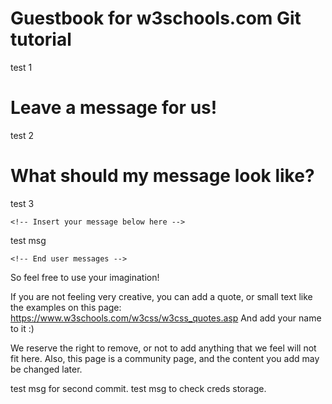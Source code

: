 # Guestbook for w3schools.com Git tutorial

test 1

# Leave a message for us!

test 2

# What should my message look like?

test 3

`<!-- Insert your message below here -->`

test msg

`<!-- End user messages -->`

So feel free to use your imagination!

If you are not feeling very creative, you can add a quote, or small text like the examples on this page: https://www.w3schools.com/w3css/w3css_quotes.asp
And add your name to it :)

We reserve the right to remove, or not to add anything that we feel will not fit here.
Also, this page is a community page, and the content you add may be changed later.

test msg for second commit.
test msg to check creds storage.
